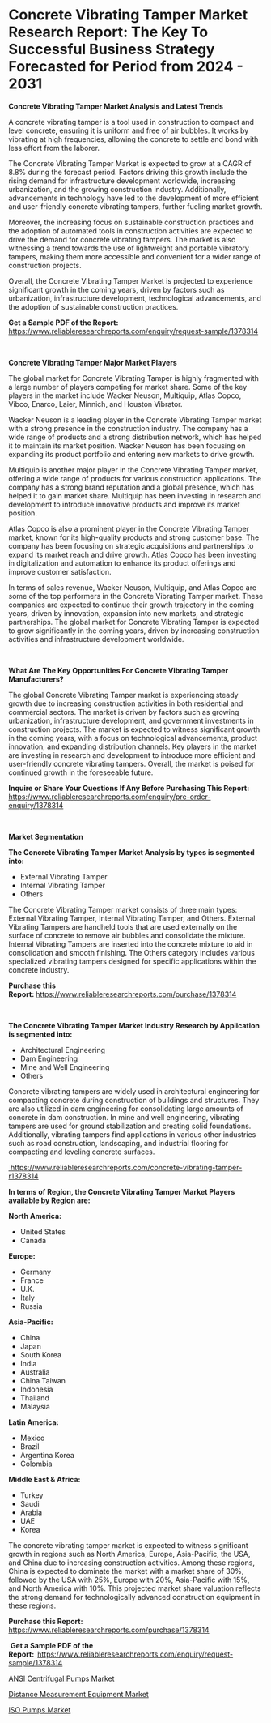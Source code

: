 <p><h1>Concrete Vibrating Tamper Market Research Report: The Key To Successful Business Strategy Forecasted for Period from 2024 - 2031</h1></p><p><strong>Concrete Vibrating Tamper Market Analysis and Latest Trends</strong></p>
<p><p>A concrete vibrating tamper is a tool used in construction to compact and level concrete, ensuring it is uniform and free of air bubbles. It works by vibrating at high frequencies, allowing the concrete to settle and bond with less effort from the laborer.</p><p>The Concrete Vibrating Tamper Market is expected to grow at a CAGR of 8.8% during the forecast period. Factors driving this growth include the rising demand for infrastructure development worldwide, increasing urbanization, and the growing construction industry. Additionally, advancements in technology have led to the development of more efficient and user-friendly concrete vibrating tampers, further fueling market growth.</p><p>Moreover, the increasing focus on sustainable construction practices and the adoption of automated tools in construction activities are expected to drive the demand for concrete vibrating tampers. The market is also witnessing a trend towards the use of lightweight and portable vibratory tampers, making them more accessible and convenient for a wider range of construction projects.</p><p>Overall, the Concrete Vibrating Tamper Market is projected to experience significant growth in the coming years, driven by factors such as urbanization, infrastructure development, technological advancements, and the adoption of sustainable construction practices.</p></p>
<p><strong>Get a Sample PDF of the Report:&nbsp;</strong> <a href="https://www.reliableresearchreports.com/enquiry/request-sample/1378314">https://www.reliableresearchreports.com/enquiry/request-sample/1378314</a></p>
<p>&nbsp;</p>
<p><strong>Concrete Vibrating Tamper Major Market Players</strong></p>
<p><p>The global market for Concrete Vibrating Tamper is highly fragmented with a large number of players competing for market share. Some of the key players in the market include Wacker Neuson, Multiquip, Atlas Copco, Vibco, Enarco, Laier, Minnich, and Houston Vibrator.</p><p>Wacker Neuson is a leading player in the Concrete Vibrating Tamper market with a strong presence in the construction industry. The company has a wide range of products and a strong distribution network, which has helped it to maintain its market position. Wacker Neuson has been focusing on expanding its product portfolio and entering new markets to drive growth.</p><p>Multiquip is another major player in the Concrete Vibrating Tamper market, offering a wide range of products for various construction applications. The company has a strong brand reputation and a global presence, which has helped it to gain market share. Multiquip has been investing in research and development to introduce innovative products and improve its market position.</p><p>Atlas Copco is also a prominent player in the Concrete Vibrating Tamper market, known for its high-quality products and strong customer base. The company has been focusing on strategic acquisitions and partnerships to expand its market reach and drive growth. Atlas Copco has been investing in digitalization and automation to enhance its product offerings and improve customer satisfaction.</p><p>In terms of sales revenue, Wacker Neuson, Multiquip, and Atlas Copco are some of the top performers in the Concrete Vibrating Tamper market. These companies are expected to continue their growth trajectory in the coming years, driven by innovation, expansion into new markets, and strategic partnerships. The global market for Concrete Vibrating Tamper is expected to grow significantly in the coming years, driven by increasing construction activities and infrastructure development worldwide.</p></p>
<p>&nbsp;</p>
<p><strong>What Are The Key Opportunities For Concrete Vibrating Tamper Manufacturers?</strong></p>
<p><p>The global Concrete Vibrating Tamper market is experiencing steady growth due to increasing construction activities in both residential and commercial sectors. The market is driven by factors such as growing urbanization, infrastructure development, and government investments in construction projects. The market is expected to witness significant growth in the coming years, with a focus on technological advancements, product innovation, and expanding distribution channels. Key players in the market are investing in research and development to introduce more efficient and user-friendly concrete vibrating tampers. Overall, the market is poised for continued growth in the foreseeable future.</p></p>
<p><strong>Inquire or Share Your Questions If Any Before Purchasing This Report:</strong> <a href="https://www.reliableresearchreports.com/enquiry/pre-order-enquiry/1378314">https://www.reliableresearchreports.com/enquiry/pre-order-enquiry/1378314</a></p>
<p>&nbsp;</p>
<p><strong>Market Segmentation</strong></p>
<p><strong>The Concrete Vibrating Tamper Market Analysis by types is segmented into:</strong></p>
<p><ul><li>External Vibrating Tamper</li><li>Internal Vibrating Tamper</li><li>Others</li></ul></p>
<p><p>The Concrete Vibrating Tamper market consists of three main types: External Vibrating Tamper, Internal Vibrating Tamper, and Others. External Vibrating Tampers are handheld tools that are used externally on the surface of concrete to remove air bubbles and consolidate the mixture. Internal Vibrating Tampers are inserted into the concrete mixture to aid in consolidation and smooth finishing. The Others category includes various specialized vibrating tampers designed for specific applications within the concrete industry.</p></p>
<p><strong>Purchase this Report:&nbsp;</strong><a href="https://www.reliableresearchreports.com/purchase/1378314">https://www.reliableresearchreports.com/purchase/1378314</a></p>
<p>&nbsp;</p>
<p><strong>The Concrete Vibrating Tamper Market Industry Research by Application is segmented into:</strong></p>
<p><ul><li>Architectural Engineering</li><li>Dam Engineering</li><li>Mine and Well Engineering</li><li>Others</li></ul></p>
<p><p>Concrete vibrating tampers are widely used in architectural engineering for compacting concrete during construction of buildings and structures. They are also utilized in dam engineering for consolidating large amounts of concrete in dam construction. In mine and well engineering, vibrating tampers are used for ground stabilization and creating solid foundations. Additionally, vibrating tampers find applications in various other industries such as road construction, landscaping, and industrial flooring for compacting and leveling concrete surfaces.</p></p>
<p><a href="https://www.reliableresearchreports.com/concrete-vibrating-tamper-r1378314">&nbsp;https://www.reliableresearchreports.com/concrete-vibrating-tamper-r1378314</a></p>
<p><strong>In terms of Region, the Concrete Vibrating Tamper Market Players available by Region are:</strong></p>
<p>
    <p> <strong> North America: </strong>
        <ul>
            <li>United States</li>
            <li>Canada</li>
        </ul>
        </p> 
    <p> <strong> Europe: </strong>
        <ul>
            <li>Germany</li>
            <li>France</li>
            <li>U.K.</li>
            <li>Italy</li>
            <li>Russia</li>
        </ul>
        </p> 
    <p> <strong> Asia-Pacific: </strong>
        <ul>
            <li>China</li>
            <li>Japan</li>
            <li>South Korea</li>
            <li>India</li>
            <li>Australia</li>
            <li>China Taiwan</li>
            <li>Indonesia</li>
            <li>Thailand</li>
            <li>Malaysia</li>
        </ul>
        </p> 
    <p> <strong> Latin America: </strong>
        <ul>
            <li>Mexico</li>
            <li>Brazil</li>
            <li>Argentina Korea</li>
            <li>Colombia</li>
        </ul>
        </p> 
    <p> <strong> Middle East & Africa: </strong>
        <ul>
            <li>Turkey</li>
            <li>Saudi</li>
            <li>Arabia</li>
            <li>UAE</li>
            <li>Korea</li>
        </ul>
    </p>
    </p>
<p><p>The concrete vibrating tamper market is expected to witness significant growth in regions such as North America, Europe, Asia-Pacific, the USA, and China due to increasing construction activities. Among these regions, China is expected to dominate the market with a market share of 30%, followed by the USA with 25%, Europe with 20%, Asia-Pacific with 15%, and North America with 10%. This projected market share valuation reflects the strong demand for technologically advanced construction equipment in these regions.</p></p>
<p><strong>Purchase this Report: </strong><a href="https://www.reliableresearchreports.com/purchase/1378314">https://www.reliableresearchreports.com/purchase/1378314</a></p>
<p>&nbsp;<strong>Get a Sample PDF of the Report:&nbsp;&nbsp;</strong><a href="https://www.reliableresearchreports.com/enquiry/request-sample/1378314">https://www.reliableresearchreports.com/enquiry/request-sample/1378314</a></p>
<p><strong></strong></p>
<p><p><a href="https://www.linkedin.com/pulse/ansi-centrifugal-pumps-market-analysis-sze-forecasted-period-jvn6f?trackingId=tsNRod%2FxAeVjhECkGxMtEQ%3D%3D">ANSI Centrifugal Pumps Market</a></p><p><a href="https://www.linkedin.com/pulse/distance-measurement-equipment-market-exploring-share-trends-nbdge?trackingId=rR43JJBoOLfcZfVRWnQ0Mg%3D%3D">Distance Measurement Equipment Market</a></p><p><a href="https://www.linkedin.com/pulse/iso-pumpsnbspmarket-focuses-market-share-size-projected-forecast-hxetf?trackingId=80OZxLl3CZJmXzTJ6zEavQ%3D%3D">ISO Pumps Market</a></p></p>